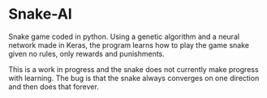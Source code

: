 # Snake-AI

Snake game coded in python. Using a genetic algorithm and a neural network made in Keras,
the program learns how to play the game snake given no rules, only rewards and punishments.

This is a work in progress and the snake does not currently make progress with learning.
The bug is that the snake always converges on one direction and then does that forever.
